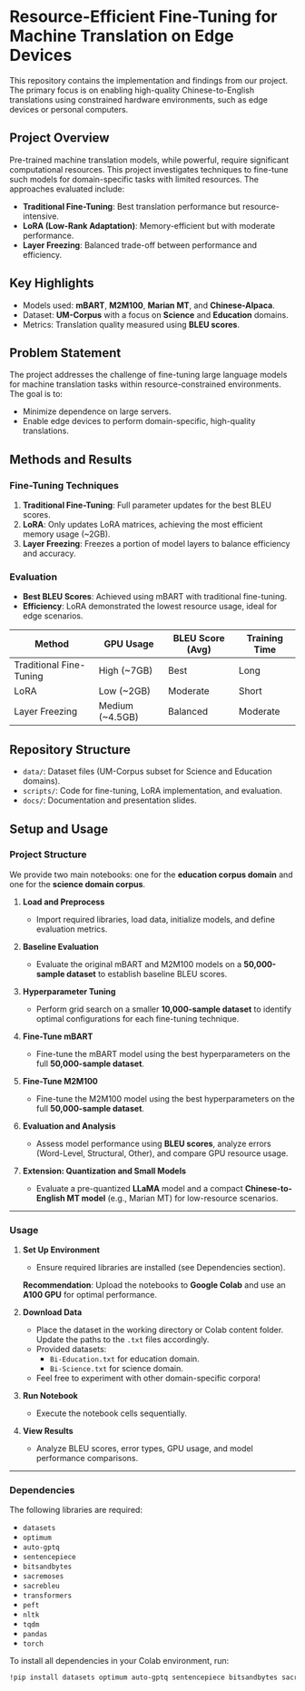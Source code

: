 # Resource-Efficient Fine-Tuning for Machine Translation on Edge Devices

This repository contains the implementation and findings from our project. The primary focus is on enabling high-quality Chinese-to-English translations using constrained hardware environments, such as edge devices or personal computers.

## Project Overview
Pre-trained machine translation models, while powerful, require significant computational resources. This project investigates techniques to fine-tune such models for domain-specific tasks with limited resources. The approaches evaluated include:
- **Traditional Fine-Tuning**: Best translation performance but resource-intensive.
- **LoRA (Low-Rank Adaptation)**: Memory-efficient but with moderate performance.
- **Layer Freezing**: Balanced trade-off between performance and efficiency.

## Key Highlights
- Models used: **mBART**, **M2M100**, **Marian MT**, and **Chinese-Alpaca**.
- Dataset: **UM-Corpus** with a focus on **Science** and **Education** domains.
- Metrics: Translation quality measured using **BLEU scores**.

## Problem Statement
The project addresses the challenge of fine-tuning large language models for machine translation tasks within resource-constrained environments. The goal is to:
- Minimize dependence on large servers.
- Enable edge devices to perform domain-specific, high-quality translations.

## Methods and Results
### Fine-Tuning Techniques
1. **Traditional Fine-Tuning**: Full parameter updates for the best BLEU scores.
2. **LoRA**: Only updates LoRA matrices, achieving the most efficient memory usage (~2GB).
3. **Layer Freezing**: Freezes a portion of model layers to balance efficiency and accuracy.

### Evaluation
- **Best BLEU Scores**: Achieved using mBART with traditional fine-tuning.
- **Efficiency**: LoRA demonstrated the lowest resource usage, ideal for edge scenarios.

| Method            | GPU Usage  | BLEU Score (Avg) | Training Time |
|--------------------|------------|------------------|---------------|
| Traditional Fine-Tuning | High (~7GB) | Best            | Long          |
| LoRA              | Low (~2GB) | Moderate         | Short         |
| Layer Freezing    | Medium (~4.5GB) | Balanced      | Moderate      |

## Repository Structure
- `data/`: Dataset files (UM-Corpus subset for Science and Education domains).
- `scripts/`: Code for fine-tuning, LoRA implementation, and evaluation.
- `docs/`: Documentation and presentation slides.

##  Setup and Usage


### **Project Structure**  

We provide two main notebooks: one for the **education corpus domain** and one for the **science domain corpus**.  

1. **Load and Preprocess**  
   - Import required libraries, load data, initialize models, and define evaluation metrics.  

2. **Baseline Evaluation**  
   - Evaluate the original mBART and M2M100 models on a **50,000-sample dataset** to establish baseline BLEU scores.  

3. **Hyperparameter Tuning**  
   - Perform grid search on a smaller **10,000-sample dataset** to identify optimal configurations for each fine-tuning technique.  

4. **Fine-Tune mBART**  
   - Fine-tune the mBART model using the best hyperparameters on the full **50,000-sample dataset**.  

5. **Fine-Tune M2M100**  
   - Fine-tune the M2M100 model using the best hyperparameters on the full **50,000-sample dataset**.  

6. **Evaluation and Analysis**  
   - Assess model performance using **BLEU scores**, analyze errors (Word-Level, Structural, Other), and compare GPU resource usage.  

7. **Extension: Quantization and Small Models**  
   - Evaluate a pre-quantized **LLaMA** model and a compact **Chinese-to-English MT model** (e.g., Marian MT) for low-resource scenarios.  

---

### **Usage**  

1. **Set Up Environment**  
   - Ensure required libraries are installed (see Dependencies section).  

   **Recommendation**: Upload the notebooks to **Google Colab** and use an **A100 GPU** for optimal performance.  


2. **Download Data**  
   - Place the dataset in the working directory or Colab content folder. Update the paths to the `.txt` files accordingly.  
   - Provided datasets:  
     - `Bi-Education.txt` for education domain.  
     - `Bi-Science.txt` for science domain.  
   - Feel free to experiment with other domain-specific corpora!  

3. **Run Notebook**  
   - Execute the notebook cells sequentially.  

4. **View Results**  
   - Analyze BLEU scores, error types, GPU usage, and model performance comparisons.  

---

### **Dependencies**  

The following libraries are required:  

- `datasets`  
- `optimum`  
- `auto-gptq`  
- `sentencepiece`  
- `bitsandbytes`  
- `sacremoses`  
- `sacrebleu`  
- `transformers`  
- `peft`  
- `nltk`  
- `tqdm`  
- `pandas`  
- `torch`  

To install all dependencies in your Colab environment, run:  

```bash
!pip install datasets optimum auto-gptq sentencepiece bitsandbytes sacremoses sacrebleu transformers peft nltk tqdm pandas torch
```



